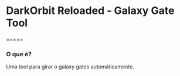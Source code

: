 # DarkOrbit Reloaded - Galaxy Gate Tool
=====
### O que é?
Uma tool para girar o galaxy gates automáticamente.
